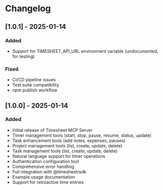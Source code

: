 # Changelog

## [1.0.1] - 2025-01-14

### Added
- Support for TIMESHEET_API_URL environment variable (undocumented, for testing)

### Fixed
- CI/CD pipeline issues
- Test suite compatibility
- npm publish workflow

## [1.0.0] - 2025-01-14

### Added
- Initial release of Timesheet MCP Server
- Timer management tools (start, stop, pause, resume, status, update)
- Task enhancement tools (add notes, expenses, pauses)
- Project management tools (list, create, update, delete)
- Task management tools (list, create, update, delete)
- Natural language support for timer operations
- Authentication configuration tool
- Comprehensive error handling
- Full integration with @timesheet/sdk
- Example usage documentation
- Support for retroactive time entries